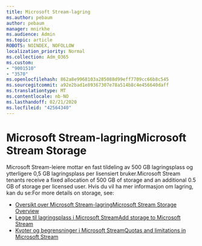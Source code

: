 ```yaml
---
title: Microsoft Stream-lagring
ms.author: pebaum
author: pebaum
manager: mnirkhe
ms.audience: Admin
ms.topic: article
ROBOTS: NOINDEX, NOFOLLOW
localization_priority: Normal
ms.collection: Adm_O365
ms.custom:
- "9001510"
- "3570"
ms.openlocfilehash: 862a8e9968103a285088d99eff7709cc66b8c545
ms.sourcegitcommit: a92e2bad1e89367307e78a514b8c4e456640daff
ms.translationtype: MT
ms.contentlocale: nb-NO
ms.lasthandoff: 02/21/2020
ms.locfileid: "42564340"
---
```

# <a name="microsoft-stream-storage"></a><span data-ttu-id="b515e-102">Microsoft Stream-lagring</span><span class="sxs-lookup"><span data-stu-id="b515e-102">Microsoft Stream Storage</span></span>

<span data-ttu-id="b515e-103">Microsoft Stream-leiere mottar en fast tildeling av 500 GB lagringsplass og ytterligere 0,5 GB lagringsplass per lisensiert bruker.</span><span class="sxs-lookup"><span data-stu-id="b515e-103">Microsoft Stream tenants receive a fixed allocation of 500 GB of storage and an additional 0.5 GB of storage per licensed user.</span></span>
<span data-ttu-id="b515e-104">Hvis du vil ha mer informasjon om lagring, kan du se:</span><span class="sxs-lookup"><span data-stu-id="b515e-104">For more details on storage, see:</span></span>

- [<span data-ttu-id="b515e-105">Oversikt over Microsoft Stream-lagring</span><span class="sxs-lookup"><span data-stu-id="b515e-105">Microsoft Stream Storage Overview</span></span>](https://docs.microsoft.com/stream/license-overview#storage)
- [<span data-ttu-id="b515e-106">Legge til lagringsplass i Microsoft Stream</span><span class="sxs-lookup"><span data-stu-id="b515e-106">Add storage to Microsoft Stream</span></span>](https://docs.microsoft.com/stream/storage-add-on)
- [<span data-ttu-id="b515e-107">Kvoter og begrensninger i Microsoft Stream</span><span class="sxs-lookup"><span data-stu-id="b515e-107">Quotas and limitations in Microsoft Stream</span></span>](https://docs.microsoft.com/stream/quotas-and-limitations)

